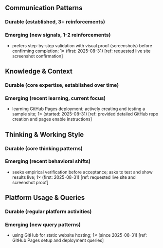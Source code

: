 ## Communication Patterns
### Durable (established, 3+ reinforcements)

### Emerging (new signals, 1-2 reinforcements)
- prefers step-by-step validation with visual proof (screenshots) before confirming completion; 1× (first: 2025-08-31) [ref: requested live site screenshot confirmation]

## Knowledge & Context
### Durable (core expertise, established over time)

### Emerging (recent learning, current focus)
- learning GitHub Pages deployment; actively creating and testing a sample site; 1× (started: 2025-08-31) [ref: provided detailed GitHub repo creation and pages enable instructions]

## Thinking & Working Style
### Durable (core thinking patterns)

### Emerging (recent behavioral shifts)
- seeks empirical verification before acceptance; asks to test and show results live; 1× (first: 2025-08-31) [ref: requested live site and screenshot proof]

## Platform Usage & Queries
### Durable (regular platform activities)

### Emerging (new query patterns)
- using GitHub for static website hosting; 1× (since 2025-08-31) [ref: GitHub Pages setup and deployment queries]